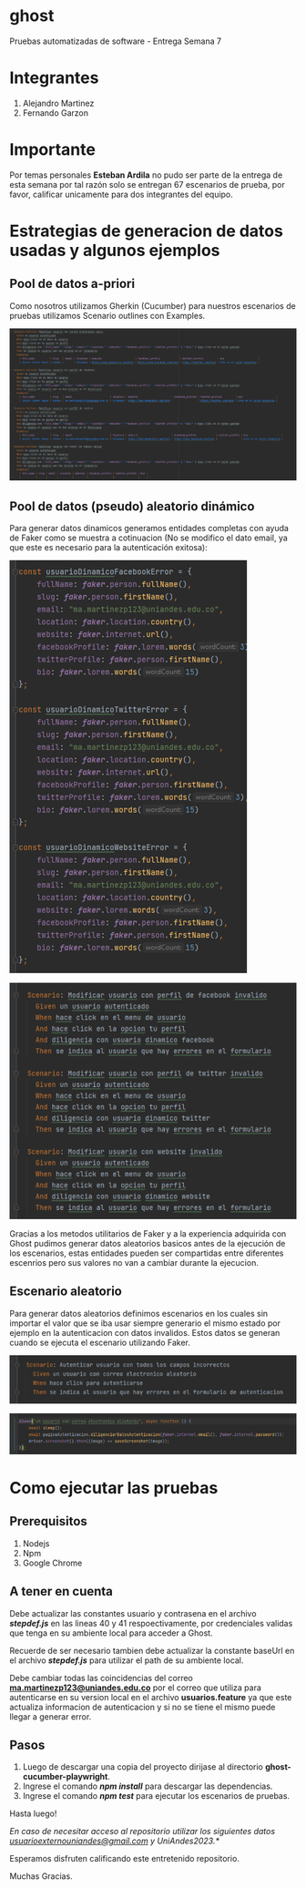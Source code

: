 # ghost
Pruebas automatizadas de software - Entrega Semana 7

# Integrantes

1. Alejandro Martinez
2. Fernando Garzon

# Importante

Por temas personales **Esteban Ardila** no pudo ser parte de la entrega de esta semana por tal razón solo se entregan 67 escenarios de prueba, por favor, calificar unicamente para dos integrantes del equipo. 

# Estrategias de generacion de datos usadas y algunos ejemplos

## Pool de datos a-priori

Como nosotros utilizamos Gherkin (Cucumber) para nuestros escenarios de pruebas utilizamos Scenario outlines con Examples.

![img.png](img.png)

## Pool de datos (pseudo) aleatorio dinámico

Para generar datos dinamicos generamos entidades completas con ayuda de Faker como se muestra a cotinuacion (No se modifico el dato email, ya que este es necesario para la autenticación exitosa):

![img_1.png](img_1.png)

![img_2.png](img_2.png)

Gracias a los metodos utilitarios de Faker y a la experiencia adquirida con Ghost pudimos generar datos aleatorios basicos antes de la ejecución de los escenarios, estas entidades pueden ser compartidas entre diferentes escenrios pero sus valores no van a cambiar durante la ejecucion.

## Escenario aleatorio

Para generar datos aleatorios definimos escenarios en los cuales sin importar el valor que se iba usar siempre generario el mismo estado por ejemplo en la autenticacion con datos invalidos. Estos datos se generan cuando se ejecuta el escenario utilizando Faker.

![img_3.png](img_3.png)

![img_4.png](img_4.png)

# Como ejecutar las pruebas
## Prerequisitos
1. Nodejs
2. Npm
3. Google Chrome
## A tener en cuenta
Debe actualizar las constantes usuario y contrasena en el archivo __*stepdef.js*__ en las lineas 40 y 41 respoectivamente, por credenciales validas que tenga en su ambiente local para acceder a Ghost.

Recuerde de ser necesario tambien debe actualizar la constante baseUrl en el archivo __*stepdef.js*__ para utilizar el path de su ambiente local.

Debe cambiar todas las coincidencias del correo **ma.martinezp123@uniandes.edu.co** por el correo que utiliza para autenticarse en su version local en el archivo **usuarios.feature** ya que este actualiza informacion de autenticacion y si no se tiene el mismo puede llegar a generar error.

## Pasos
1. Luego de descargar una copia del proyecto dirijase al directorio **ghost-cucumber-playwright**.
2. Ingrese el comando __*npm install*__ para descargar las dependencias.
3. Ingrese el comando __*npm test*__ para ejecutar los escenarios de pruebas.

Hasta luego!

_**En caso de necesitar acceso al repositorio utilizar los siguientes datos usuarioexternouniandes@gmail.com y UniAndes2023*.**_

Esperamos disfruten calificando este entretenido repositorio.

Muchas Gracias. 
